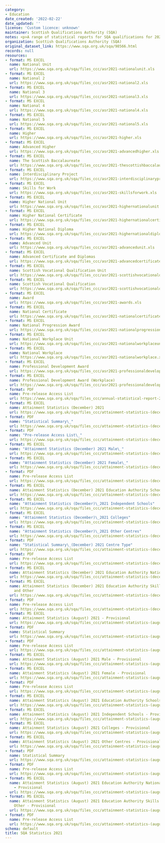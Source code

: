 ```yaml
---
category:
- Education
date_created: '2022-02-22'
date_updated: ''
license: 'Custom licence: unknown'
maintainer: Scottish Qualifications Authority (SQA)
notes: <p>A range of statistical reports for SQA qualifications for 2021.</p>
organization: Scottish Qualifications Authority (SQA)
original_dataset_link: https://www.sqa.org.uk/sqa/98566.html
records: null
resources:
- format: MS EXCEL
  name: National Unit
  url: https://www.sqa.org.uk/sqa/files_ccc/asr2021-nationalunit.xls
- format: MS EXCEL
  name: National 2
  url: https://www.sqa.org.uk/sqa/files_ccc/asr2021-national2.xls
- format: MS EXCEL
  name: National 3
  url: https://www.sqa.org.uk/sqa/files_ccc/asr2021-national3.xls
- format: MS EXCEL
  name: National 4
  url: https://www.sqa.org.uk/sqa/files_ccc/asr2021-national4.xls
- format: MS EXCEL
  name: National 5
  url: https://www.sqa.org.uk/sqa/files_ccc/asr2021-national5.xls
- format: MS EXCEL
  name: Higher
  url: https://www.sqa.org.uk/sqa/files_ccc/asr2021-higher.xls
- format: MS EXCEL
  name: Advanced Higher
  url: https://www.sqa.org.uk/sqa/files_ccc/asr2021-advancedhigher.xls
- format: MS EXCEL
  name: The Scottish Baccalaureate
  url: https://www.sqa.org.uk/sqa/files_ccc/asr2021-thescottishbaccalaureate.xls
- format: MS EXCEL
  name: Interdisciplinary Project
  url: https://www.sqa.org.uk/sqa/files_ccc/asr2021-interdisciplinaryproject.xls
- format: MS EXCEL
  name: Skills for Work
  url: https://www.sqa.org.uk/sqa/files_ccc/asr2021-skillsforwork.xls
- format: MS EXCEL
  name: Higher National Unit
  url: https://www.sqa.org.uk/sqa/files_ccc/asr2021-highernationalunit.xls
- format: MS EXCEL
  name: Higher National Certificate
  url: https://www.sqa.org.uk/sqa/files_ccc/asr2021-highernationalcertificate.xls
- format: MS EXCEL
  name: Higher National Diploma
  url: https://www.sqa.org.uk/sqa/files_ccc/asr2021-highernationaldiploma.xls
- format: MS EXCEL
  name: Advanced Unit
  url: https://www.sqa.org.uk/sqa/files_ccc/asr2021-advancedunit.xls
- format: MS EXCEL
  name: Advanced Certificate and Diplomas
  url: https://www.sqa.org.uk/sqa/files_ccc/asr2021-advancedcertificatesanddiplomas.xls
- format: MS EXCEL
  name: Scottish Vocational Qualification Unit
  url: https://www.sqa.org.uk/sqa/files_ccc/asr2021-scottishvocationalqualificationunit.xls
- format: MS EXCEL
  name: Scottish Vocational Qualification
  url: https://www.sqa.org.uk/sqa/files_ccc/asr2021-scottishvocationalqualification.xls
- format: MS EXCEL
  name: Award
  url: https://www.sqa.org.uk/sqa/files_ccc/asr2021-awards.xls
- format: MS EXCEL
  name: National Certificate
  url: https://www.sqa.org.uk/sqa/files_ccc/asr2021-nationalcertificate.xls
- format: MS EXCEL
  name: National Progression Award
  url: https://www.sqa.org.uk/sqa/files_ccc/asr2021-nationalprogressionaward.xls
- format: MS EXCEL
  name: National Workplace Unit
  url: https://www.sqa.org.uk/sqa/files_ccc/asr2021-nationalworkplaceunit.xls
- format: MS EXCEL
  name: National Workplace
  url: https://www.sqa.org.uk/sqa/files_ccc/asr2021-nationalworkplace.xls
- format: MS EXCEL
  name: Professional Development Award
  url: https://www.sqa.org.uk/sqa/files_ccc/asr2021-professionaldevelopmentaward.xls
- format: MS EXCEL
  name: Professional Development Award (Workplace)
  url: https://www.sqa.org.uk/sqa/files_ccc/asr2021-professionaldevelopmentawardworkplace.xls
- format: PDF
  name: Pre-release Access List
  url: https://www.sqa.org.uk/sqa/files_ccc/annual-statistical-report-2021-pre-releaselist.pdf
- format: MS EXCEL
  name: Attainment Statistics (December) 2021
  url: https://www.sqa.org.uk/sqa/files_ccc/attainment-statistics-(december)-2021.xls
- format: PDF
  name: "Statistical Summary\_"
  url: https://www.sqa.org.uk/sqa/files_ccc/attainment-statistics-(december)-2021-statistical-summary.pdf
- format: PDF
  name: "Pre-release Access List\_"
  url: https://www.sqa.org.uk/sqa/files_ccc/attainment-statistics-(december)-2021-pre-releaselist.pdf
- format: MS EXCEL
  name: "Attainment Statistics (December) 2021 Male\_"
  url: https://www.sqa.org.uk/sqa/files_ccc/attainment-statistics-(december)-2021-male.xls
- format: MS EXCEL
  name: "Attainment Statistics (December) 2021 Female\_"
  url: https://www.sqa.org.uk/sqa/files_ccc/attainment-statistics-(december)-2021-female.xls
- format: PDF
  name: Pre-release Access List
  url: https://www.sqa.org.uk/sqa/files_ccc/attainment-statistics-(december)-2021-pre-releaselist-sex.pdf
- format: MS EXCEL
  name: Attainment Statistics (December) 2021 Education Authority Schools
  url: https://www.sqa.org.uk/sqa/files_ccc/attainment-statistics-(december)-2021-education-authority-schools.xls
- format: MS EXCEL
  name: "Attainment Statistics (December)\_2021 Independent Schools"
  url: https://www.sqa.org.uk/sqa/files_ccc/attainment-statistics-(december)-2021-independent-schools.xls
- format: MS EXCEL
  name: "Attainment Statistics (December)\_2021 Colleges"
  url: https://www.sqa.org.uk/sqa/files_ccc/attainment-statistics-(december)-2021-colleges.xls
- format: MS EXCEL
  name: "Attainment Statistics (December)\_2021 Other Centres"
  url: https://www.sqa.org.uk/sqa/files_ccc/attainment-statistics-(december)-2021-other-centres.xls
- format: PDF
  name: "Statistical Summary\_(December) 2021 Centre Type"
  url: https://www.sqa.org.uk/sqa/files_ccc/attainment-statistics-(december)-2021-statistical-summary-centre-type.pdf
- format: PDF
  name: Pre-release Access List
  url: https://www.sqa.org.uk/sqa/files_ccc/attainment-statistics-(december)-2021-pre-releaselist-centre-type.pdf
- format: MS EXCEL
  name: Attainment Statistics (December) 2021 Education Authority National Qualifications
  url: https://www.sqa.org.uk/sqa/files_ccc/attainment-statistics-(december)-2021-education-authority-nq.xls
- format: MS EXCEL
  name: Attainment Statistics (December) 2021 Education Authority Skills for Work
    and Other
  url: https://www.sqa.org.uk/sqa/files_ccc/attainment-statistics-(december)-2021-education-authority-sfw-and-other.xls
- format: PDF
  name: Pre-release Access List
  url: https://www.sqa.org.uk/sqa/files_ccc/attainment-statistics-(december)-2021-pre-releaselist-education-authority.pdf
- format: MS EXCEL
  name: Attainment Statistics (August) 2021 - Provisional
  url: https://www.sqa.org.uk/sqa/files_ccc/attainment-statistics-(august)-2021.xls
- format: PDF
  name: Statistical Summary
  url: https://www.sqa.org.uk/sqa/files_ccc/attainment-statistics-(august)-2021-statistical-summary.pdf
- format: PDF
  name: Pre-release Access List
  url: https://www.sqa.org.uk/sqa/files_ccc/attainment-statistics-(august)-2021-pre-releaselist.pdf
- format: MS EXCEL
  name: Attainment Statistics (August) 2021 Male - Provisional
  url: https://www.sqa.org.uk/sqa/files_ccc/attainment-statistics-(august)-2021-male.xls
- format: MS EXCEL
  name: Attainment Statistics (August) 2021 Female - Provisional
  url: https://www.sqa.org.uk/sqa/files_ccc/attainment-statistics-(august)-2021-female.xls
- format: PDF
  name: Pre-release Access List
  url: https://www.sqa.org.uk/sqa/files_ccc/attainment-statistics-(august)-2021-pre-releaselist-sex.pdf
- format: MS EXCEL
  name: Attainment Statistics (August) 2021 Education Authority Schools - Provisional
  url: https://www.sqa.org.uk/sqa/files_ccc/attainment-statistics-(august)-2021-education-authority-schools.xls
- format: MS EXCEL
  name: Attainment Statistics (August) 2021 Independent Schools - Provisional
  url: https://www.sqa.org.uk/sqa/files_ccc/attainment-statistics-(august)-2021-independent-schools.xls
- format: MS EXCEL
  name: Attainment Statistics (August) 2021 Colleges - Provisional
  url: https://www.sqa.org.uk/sqa/files_ccc/attainment-statistics-(august)-2021-colleges.xls
- format: MS EXCEL
  name: Attainment Statistics (August) 2021 Other Centres - Provisional
  url: https://www.sqa.org.uk/sqa/files_ccc/attainment-statistics-(august)-2021-other-centres.xls
- format: PDF
  name: Statistical Summary
  url: https://www.sqa.org.uk/sqa/files_ccc/attainment-statistics-(august)-2021-statistical-summary-centre-type.pdf
- format: PDF
  name: Pre-release Access List
  url: https://www.sqa.org.uk/sqa/files_ccc/attainment-statistics-(august)-2021-pre-releaselist-centre-type.pdf
- format: MS EXCEL
  name: Attainment Statistics (August) 2021 Education Authority National Qualifications
    - Provisional
  url: https://www.sqa.org.uk/sqa/files_ccc/attainment-statistics-(august)-2021-education-authority-nq.xls
- format: MS EXCEL
  name: Attainment Statistics (August) 2021 Education Authority Skills for Work and
    Other - Provisional
  url: https://www.sqa.org.uk/sqa/files_ccc/attainment-statistics-(august)-2021-education-authority-sfw-and-other.xls
- format: PDF
  name: Pre-release Access List
  url: https://www.sqa.org.uk/sqa/files_ccc/attainment-statistics-(august)-2021-pre-releaselist-education-authority.pdf
schema: default
title: SQA Statistics 2021
---
```


